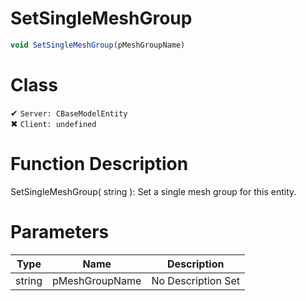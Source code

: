# SetSingleMeshGroup
```js	
void SetSingleMeshGroup(pMeshGroupName)
```
# Class
✔ `Server: CBaseModelEntity`  
✖ `Client: undefined`  

# Function Description
SetSingleMeshGroup( string ): Set a single mesh group for this entity.
# Parameters
Type|Name|Description
--|--|--
string|pMeshGroupName|No Description Set

